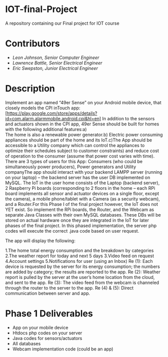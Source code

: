 # IOT-final-Project
A repository containing our Final project for IOT course

# Contributors
+ *Leon Johnson, Senior Computer Engineer*
+ *Lawrence Battle, Senior Electrical Engineer*
+ *Eric Swepston, Junior Electrical Engineer*

# Description

Implement an app named “49er Sense” on your Android mobile device, that closely models the CPI inTouch app:
[https://play.google.com/store/apps/details?id=com.alarm.alarmmobile.android.cpi&hl=en] In addition to the sensors and 
actuators shown in the CPI app, 49er Sense should be built for homes with the following additional features:a)   
The home is also a renewable power generator.b)    Electric power consuming appliances should be part of the home and 
its IoT.c)The App should be accessible to a Utility company which can control the appliances to optimize their schedules 
subject to customer constraints) and reduce cost of operation to the consumer (assume that power cost varies with time). 
There are 3 types of users for this App: Consumers (who could be simultaneously power producers), Power generators and 
Utility companyThe app should interact with your backend LAMPP server (running on your laptop) – the backend server has 
the user DB implemented on MySQL. The IoT in the user home consists of the Laptop (backend server), 2 Raspberry Pi boards
(corresponding to 2 floors in the home – each RPi board implements all sensor and actuator devices on a single floor, 
except the camera), a mobile phone/tablet with a Camera (as a security webcam), and a Router.For this Phase I of the 
final project however, the IoT does not YET exist. So implement the RPi boards, the Router, and the Webcam as separate 
Java Classes with their own MySQL databases. These DBs will be stored on actual hardware once they are integrated in the 
IoT for later phases of the final project. In this phased implementation, the server php codes will execute the correct .java
code based on user request.

The app will display the following:

1.The home total energy consumption and the breakdown by categories
2.The weather report for today and next 5 days
3.Video feed on request
4.Account settings
5.Notifications for user (using an Inbox)
Re (1): Each device is requested by the server for its energy consumption; the numbers are added by category; 
the results are reported to the app.
Re (2): Weather report is pulled by the server at the user’s home location from the cloud, and sent to the app.
Re (3): The video feed from the webcam is channeled through the router to the server to the app.
Re (4) & (5): Direct communication between server and app.

# Phase 1 Deliverables
* App on your mobile device
* Htdocs php codes on your server
* Java codes for sensors/actuators
* All databases
* Webcam implementation code (could be an app)
